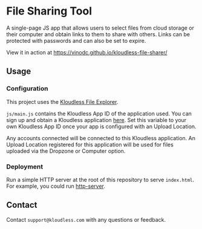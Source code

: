 # File Sharing Tool

A single-page JS app that allows users to select files from cloud storage or
their computer and obtain links to them to share with others.
Links can be protected with passwords and can also be set to expire.

View it in action at https://vinodc.github.io/kloudless-file-sharer/

## Usage

### Configuration

This project uses the [Kloudless File Explorer](https://github.com/kloudless/file-explorer).

`js/main.js` contains the Kloudless App ID of the application used. You can
sign up and obtain a Kloudless application [here](https://kloudless.com).
Set this variable to your own Kloudless App ID once your app is configured
with an Upload Location.

Any accounts connected will be connected to this Kloudless application.
An Upload Location registered for this application will be used for
files uploaded via the Dropzone or Computer option.

### Deployment

Run a simple HTTP server at the root of this repository to serve `index.html`.
For example, you could run [http-server](https://github.com/indexzero/http-server).

## Contact

Contact `support@kloudless.com` with any questions or feedback.

